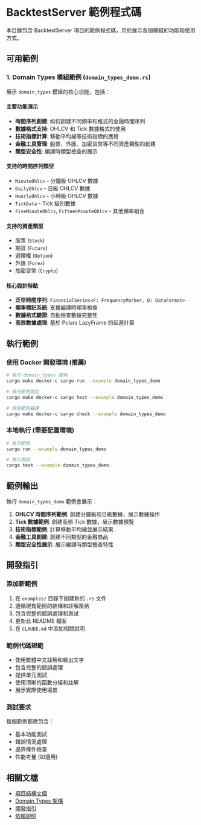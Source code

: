 # BacktestServer 範例程式碼

本目錄包含 BacktestServer 項目的範例程式碼，用於展示各個模組的功能和使用方式。

## 可用範例

### 1. Domain Types 模組範例 (`domain_types_demo.rs`)

展示 `domain_types` 模組的核心功能，包括：

#### 主要功能演示
- **時間序列創建**: 如何創建不同頻率和格式的金融時間序列
- **數據格式支持**: OHLCV 和 Tick 數據格式的使用
- **技術指標計算**: 移動平均線等技術指標的應用
- **金融工具管理**: 股票、外匯、加密貨幣等不同資產類型的創建
- **類型安全性**: 編譯時類型檢查的展示

#### 支持的時間序列類型
- `MinuteOhlcv` - 分鐘級 OHLCV 數據
- `DailyOhlcv` - 日級 OHLCV 數據
- `HourlyOhlcv` - 小時級 OHLCV 數據
- `TickData` - Tick 級別數據
- `FiveMinuteOhlcv`, `FifteenMinuteOhlcv` - 其他頻率組合

#### 支持的資產類型
- 股票 (`Stock`)
- 期貨 (`Future`)
- 選擇權 (`Option`)
- 外匯 (`Forex`)
- 加密貨幣 (`Crypto`)

#### 核心設計特點
- **泛型時間序列**: `FinancialSeries<F: FrequencyMarker, D: DataFormat>`
- **頻率標記系統**: 支援編譯時頻率檢查
- **數據格式驗證**: 自動檢查數據完整性
- **高效數據處理**: 基於 Polars LazyFrame 的延遲計算

## 執行範例

### 使用 Docker 開發環境 (推薦)

```bash
# 執行 domain_types 範例
cargo make docker-c cargo run --example domain_types_demo

# 執行範例測試
cargo make docker-c cargo test --example domain_types_demo

# 檢查範例編譯
cargo make docker-c cargo check --example domain_types_demo
```

### 本地執行 (需要配置環境)

```bash
# 執行範例
cargo run --example domain_types_demo

# 執行測試
cargo test --example domain_types_demo
```

## 範例輸出

執行 `domain_types_demo` 範例會展示：

1. **OHLCV 時間序列範例**: 創建分鐘級和日級數據，展示數據操作
2. **Tick 數據範例**: 創建高頻 Tick 數據，展示數據預覽
3. **技術指標範例**: 計算移動平均線並展示結果
4. **金融工具創建**: 創建不同類型的金融商品
5. **類型安全性展示**: 展示編譯時類型檢查特性

## 開發指引

### 添加新範例

1. 在 `examples/` 目錄下創建新的 `.rs` 文件
2. 遵循現有範例的結構和註解風格
3. 包含完整的錯誤處理和測試
4. 更新此 README 檔案
5. 在 `CLAUDE.md` 中添加相關說明

### 範例代碼規範

- 使用繁體中文註解和輸出文字
- 包含完整的錯誤處理
- 提供單元測試
- 使用清晰的函數分組和註解
- 展示實際使用場景

### 測試要求

每個範例都應包含：
- 基本功能測試
- 錯誤情況處理
- 邊界條件檢查
- 性能考量 (如適用)

## 相關文檔

- [項目結構文檔](../docs/STRUCTURE.md)
- [Domain Types 架構](../docs/BACKTEST_ARCHITECTURE.md)
- [開發指引](../CLAUDE.md)
- [依賴說明](../docs/DEPENDENCIES.md)